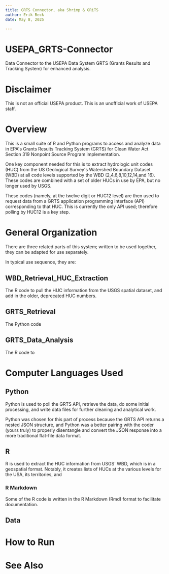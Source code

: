 ```yaml
---
title: GRTS Connector, aka Shrimp & GRiTS
author: Erik Beck
date: May 8, 2025

---
```


# USEPA_GRTS-Connector #
Data Connector to the USEPA Data System GRTS (Grants Results and
Tracking System) for enhanced analysis.

# Disclaimer #
This is not an official USEPA product. This is an unofficial work of
USEPA staff.

# Overview #

This is a small suite of R and Python programs to access and analyze
data in EPA's Grants Results Tracking System (GRTS) for Clean Water
Act Section 319 Nonpoint Source Program implementation. 

One key component needed for this is to extract hydrologic unit codes
(HUC) from the US Geological Survey's Watershed Boundary Dataset (WBD)
at all code levels supported by the WBD (2,4,6,8,10,12,14,and
16). These codes are combined with a set of older HUCs in use by EPA,
but no longer used by USGS.

These codes (namely, at the twelve digit or HUC12 level) are then used
to request data from a GRTS application programming interface (API)
corresponding to that HUC. This is currently the only API used;
therefore polling by HUC12 is a key step.

# General Organization #
There are three related parts of this system; written to be used
together, they can be adapted for use separately.

In typical use sequence, they are:

## WBD_Retrieval_HUC_Extraction ##
The R code to pull the HUC information from the USGS spatial dataset,
and add in the older, deprecated HUC numbers.

## GRTS_Retrieval ##
The Python code

## GRTS_Data_Analysis ##
The R code to 


# Computer Languages Used #

## Python ##
Python is used to poll the GRTS API, retrieve the data, do some
initial processing, and write data files for further cleaning and
analytical work.

Python was chosen for this part of process because the GRTS API
returns a nested JSON structure, and Python was a better pairing with
the coder (yours truly) to properly disentangle and convert the JSON
response into a more traditional flat-file data format. 


## R ##
R is used to extract the HUC information from USGS' WBD, which is in a
geospatial format. Notably, it creates lists of HUCs at the various
levels for the USA, its territories, and

### R Markdown ###
Some of the R code is written in the R Markdown (Rmd) format to
facilitate documentation.

## Data ##

# How to Run #



# See Also #
